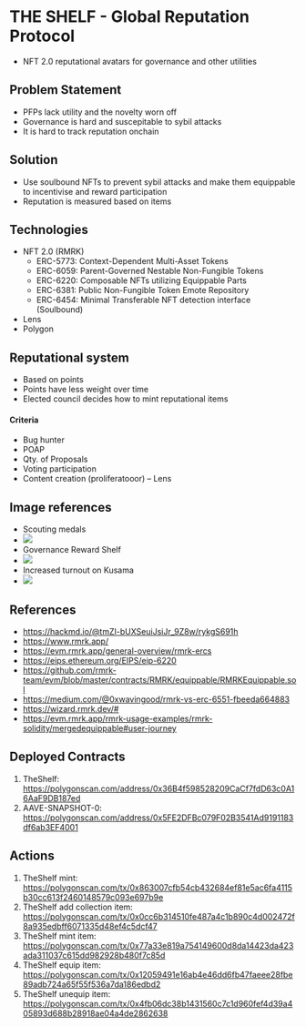 # THE SHELF - Global Reputation Protocol
- NFT 2.0 reputational avatars for governance and other utilities

## Problem Statement
- PFPs lack utility and the novelty worn off
- Governance is hard and suscepitable to sybil attacks
- It is hard to track reputation onchain

## Solution
- Use soulbound NFTs to prevent sybil attacks and make them equippable to incentivise and reward participation
- Reputation is measured based on items

## Technologies
- NFT 2.0 (RMRK)
  - ERC-5773: Context-Dependent Multi-Asset Tokens
  - ERC-6059: Parent-Governed Nestable Non-Fungible Tokens
  - ERC-6220: Composable NFTs utilizing Equippable Parts
  - ERC-6381: Public Non-Fungible Token Emote Repository
  - ERC-6454: Minimal Transferable NFT detection interface (Soulbound)
- Lens
- Polygon

## Reputational system
- Based on points
- Points have less weight over time
- Elected council decides how to mint reputational items

#### Criteria
- Bug hunter
- POAP
- Qty. of Proposals 
- Voting participation
- Content creation (proliferatooor) – Lens

## Image references
- Scouting medals
- ![](https://hackmd.io/_uploads/SkIJwvcn3.png)
- Governance Reward Shelf
- ![](https://hackmd.io/_uploads/HyCFpwc22.jpg)
- Increased turnout on Kusama
- ![](https://hackmd.io/_uploads/Hy9dBd5hn.png)

## References
- https://hackmd.io/@tmZI-bUXSeuiJsiJr_9Z8w/rykgS691h
- https://www.rmrk.app/
- https://evm.rmrk.app/general-overview/rmrk-ercs
- https://eips.ethereum.org/EIPS/eip-6220
- https://github.com/rmrk-team/evm/blob/master/contracts/RMRK/equippable/RMRKEquippable.sol
- https://medium.com/@0xwavingood/rmrk-vs-erc-6551-fbeeda664883
- https://wizard.rmrk.dev/#
- https://evm.rmrk.app/rmrk-usage-examples/rmrk-solidity/mergedequippable#user-journey

## Deployed Contracts

1. TheShelf: https://polygonscan.com/address/0x36B4f598528209CaCf7fdD63c0A16AaF9DB187ed
2. AAVE-SNAPSHOT-0: https://polygonscan.com/address/0x5FE2DFBc079F02B3541Ad9191183df6ab3EF4001

## Actions
1. TheShelf mint: https://polygonscan.com/tx/0x863007cfb54cb432684ef81e5ac6fa4115b30cc613f2460148579c093e697b9e
2. TheShelf add collection item: https://polygonscan.com/tx/0x0cc6b314510fe487a4c1b890c4d002472f8a935edbff6071335d48ef4c5dcf47
3. TheShelf mint item: https://polygonscan.com/tx/0x77a33e819a754149600d8da14423da423ada311037c615dd982928b480f7c85d
4. TheShelf equip item: https://polygonscan.com/tx/0x12059491e16ab4e46dd6fb47faeee28fbe89adb724a65f55f536a7da186edbd2
5. TheShelf unequip item: https://polygonscan.com/tx/0x4fb06dc38b1431560c7c1d960fef4d39a405893d688b28918ae04a4de2862638
